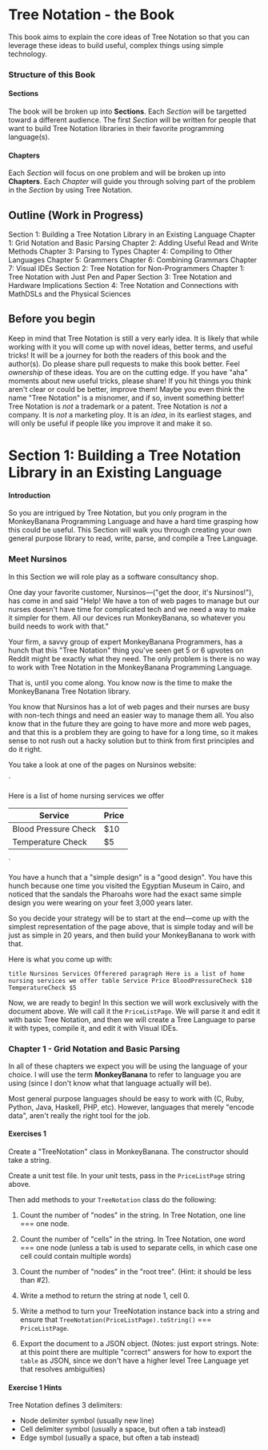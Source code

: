 # Tree Notation - the Book

This book aims to explain the core ideas of Tree Notation so that you can leverage these ideas to build useful, complex things using simple technology.

### Structure of this Book

#### Sections

The book will be broken up into **Sections**. Each *Section* will be targetted toward a different audience. The first *Section* will be written for people that want to build Tree Notation libraries in their favorite programming language(s). 

#### Chapters

Each *Section* will focus on one problem and will be broken up into **Chapters**. Each *Chapter* will guide you through solving part of the problem in the *Section* by using Tree Notation.

## Outline (Work in Progress)

Section 1: Building a Tree Notation Library in an Existing Language
 Chapter 1: Grid Notation and Basic Parsing
 Chapter 2: Adding Useful Read and Write Methods
 Chapter 3: Parsing to Types
 Chapter 4: Compiling to Other Languages
 Chapter 5: Grammers
 Chapter 6: Combining Grammars
 Chapter 7: Visual IDEs
Section 2: Tree Notation for Non-Programmers
 Chapter 1: Tree Notation with Just Pen and Paper
Section 3: Tree Notation and Hardware Implications
Section 4: Tree Notation and Connections with MathDSLs and the Physical Sciences

## Before you begin

Keep in mind that Tree Notation is still a very early idea. It is likely that while working with it you will come up with novel ideas, better terms, and useful tricks! It will be a journey for both the readers of this book and the author(s). Do please share pull requests to make this book better. Feel *ownership* of these ideas. You are on the cutting edge. If you have "aha" moments about new useful tricks, please share! If you hit things you think aren't clear or could be better, improve them! Maybe you even think the name "Tree Notation" is a misnomer, and if so, invent something better! Tree Notation is *not* a trademark or a patent. Tree Notation is *not* a company. It is *not* a marketing ploy. It is an *idea*, in its earliest stages, and will only be useful if people like you improve it and make it so.

# Section 1: Building a Tree Notation Library in an Existing Language

#### Introduction

So you are intrigued by Tree Notation, but you only program in the MonkeyBanana Programming Language and have a hard time grasping how this could be useful. This Section will walk you through creating your own general purpose library to read, write, parse, and compile a Tree Language.

### Meet Nursinos

In this Section we will role play as a software consultancy shop.

One day your favorite customer, Nursinos—("get the door, it's Nursinos!"), has come in and said "Help! We have a ton of web pages to manage but our nurses doesn't have time for complicated tech and we need a way to make it simpler for them. All our devices run MonkeyBanana, so whatever you build needs to work with that."

Your firm, a savvy group of expert MonkeyBanana Programmers, has a hunch that this "Tree Notation" thing you've seen get 5 or 6 upvotes on Reddit might be exactly what they need. The only problem is there is no way to work with Tree Notation in the MonkeyBanana Programming Language.

That is, until you come along. You know now is the time to make the MonkeyBanana Tree Notation library.

You know that Nursinos has a lot of web pages and their nurses are busy with non-tech things and need an easier way to manage them all. You also know that in the future they are going to have more and more web pages, and that this is a problem they are going to have for a long time, so it makes sense to not rush out a hacky solution but to think from first principles and do it right.

You take a look at one of the pages on Nursinos website:

`<title>Nursinos Services Offered</title>
<p>Here is a list of home nursing services we offer</p>
<table>
 <thead>
 	<th>Service</th>
 	<th>Price</th>
 </thead>
 <tbody>
 	<tr>
 		<td>Blood Pressure Check</td>
 		<td>$10</td>
    </tr>
    <tr>
      <td>Temperature Check</td>
      <td>$5</td>
    </tr>
 </tbody>
<table>`

You have a hunch that a "simple design" is a "good design". You have this hunch because one time you visited the Egyptian Museum in Cairo, and noticed that the sandals the Pharoahs wore had the exact same simple design you were wearing on your feet 3,000 years later.

So you decide your strategy will be to start at the end—come up with the simplest representation of the page above, that is simple today and will be just as simple in 20 years, and then build your MonkeyBanana to work with that.

Here is what you come up with:

`title Nursinos Services Offerered
paragraph Here is a list of home nursing services we offer
table
 Service Price
 BloodPressureCheck $10
 TemperatureCheck $5`

Now, we are ready to begin! In this section we will work exclusively with the document above. We will call it the `PriceListPage`. We will parse it and edit it with basic Tree Notation, and then we will create a Tree Language to parse it with types, compile it, and edit it with Visual IDEs.

### Chapter 1 - Grid Notation and Basic Parsing

In all of these chapters we expect you will be using the language of your choice. I will use the term **MonkeyBanana** to refer to language you are using (since I don't know what that language actually will be).

Most general purpose languages should be easy to work with (C, Ruby, Python, Java, Haskell, PHP, etc). However, languages that merely "encode data", aren't really the right tool for the job.

#### Exercises 1

Create a "TreeNotation" class in MonkeyBanana. The constructor should take a string.

Create a unit test file. In your unit tests, pass in the `PriceListPage` string above.

Then add methods to your `TreeNotation` class do the following:

1. Count the number of "nodes" in the string. In Tree Notation, one line === one node.

2. Count the number of "cells" in the string. In Tree Notation, one word === one node (unless a tab is used to separate cells, in which case one cell could contain multiple words)

3. Count the number of "nodes" in the "root tree". (Hint: it should be less than #2).

4. Write a method to return the string at node 1, cell 0.

5. Write a method to turn your TreeNotation instance back into a string and ensure that `TreeNotation(PriceListPage).toString()` === `PriceListPage`.

6. Export the document to a JSON object. (Notes: just export strings. Note: at this point there are multiple "correct" answers for how to export the `table` as JSON, since we don't have a higher level Tree Language yet that resolves ambiguities)

#### Exercise 1 Hints

Tree Notation defines 3 delimiters:
- Node delimiter symbol (usually new line)
- Cell delimiter symbol (usually a space, but often a tab instead)
- Edge symbol (usually a space, but often a tab instead)

